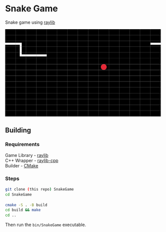 # Snake Game

Snake game using [raylib](https://github.com/raysan5/raylib)

![Screenshot](./Screenshot.png)

## Building

### Requirements

Game Library - [raylib](https://github.com/raysan5/raylib) \
C++ Wrapper - [raylib-cpp](https://github.com/RobLoach/raylib-cpp/tree/master) \
Builder - [CMake](https://cmake.org)

### Steps

```bash
git clone (this repo) SnakeGame
cd SnakeGame

cmake -S . -B build
cd build && make
cd ..
```

Then run the `bin/SnakeGame` executable.
